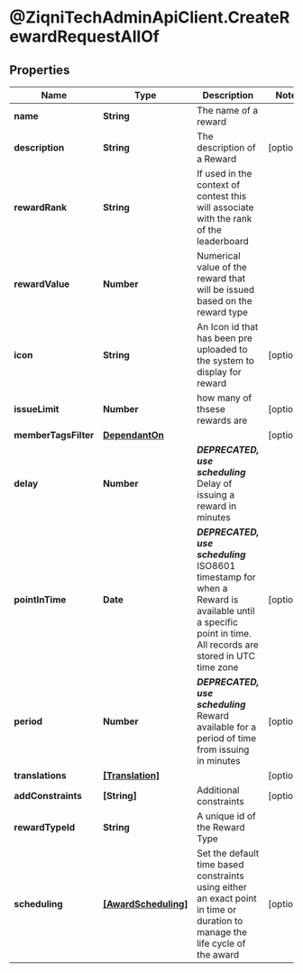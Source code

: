 # @ZiqniTechAdminApiClient.CreateRewardRequestAllOf

## Properties

Name | Type | Description | Notes
------------ | ------------- | ------------- | -------------
**name** | **String** | The name of a reward | 
**description** | **String** | The description of a Reward | [optional] 
**rewardRank** | **String** | If used in the context of contest this will associate with the rank of the leaderboard | 
**rewardValue** | **Number** | Numerical value of the reward that will be issued based on the reward type | 
**icon** | **String** | An Icon id that has been pre uploaded to the system to display for reward | [optional] 
**issueLimit** | **Number** | how many of thsese rewards are | [optional] 
**memberTagsFilter** | [**DependantOn**](DependantOn.md) |  | [optional] 
**delay** | **Number** | ***DEPRECATED, use scheduling*** Delay of issuing a reward in minutes | 
**pointInTime** | **Date** | ***DEPRECATED, use scheduling*** ISO8601 timestamp for when a Reward is available until a specific point in time. All records are stored in UTC time zone | [optional] 
**period** | **Number** | ***DEPRECATED, use scheduling*** Reward available for a period of time from issuing in minutes | [optional] 
**translations** | [**[Translation]**](Translation.md) |  | [optional] 
**addConstraints** | **[String]** | Additional constraints | [optional] 
**rewardTypeId** | **String** | A unique id of the Reward Type | 
**scheduling** | [**[AwardScheduling]**](AwardScheduling.md) | Set the default time based constraints using either an exact point in time or duration to manage the life cycle of the award | [optional] 


